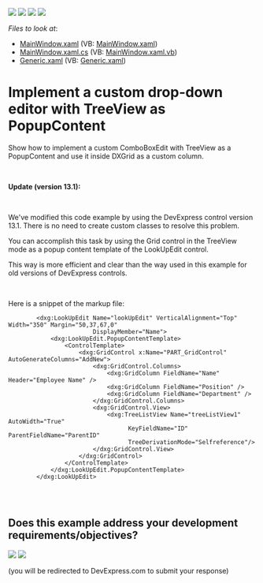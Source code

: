 <!-- default badges list -->
![](https://img.shields.io/endpoint?url=https://codecentral.devexpress.com/api/v1/VersionRange/128645103/12.1.4%2B)
[![](https://img.shields.io/badge/Open_in_DevExpress_Support_Center-FF7200?style=flat-square&logo=DevExpress&logoColor=white)](https://supportcenter.devexpress.com/ticket/details/E3106)
[![](https://img.shields.io/badge/📖_How_to_use_DevExpress_Examples-e9f6fc?style=flat-square)](https://docs.devexpress.com/GeneralInformation/403183)
[![](https://img.shields.io/badge/💬_Leave_Feedback-feecdd?style=flat-square)](#does-this-example-address-your-development-requirementsobjectives)
<!-- default badges end -->
<!-- default file list -->
*Files to look at*:

* [MainWindow.xaml](./CS/MainWindow.xaml) (VB: [MainWindow.xaml](./VB/MainWindow.xaml))
* [MainWindow.xaml.cs](./CS/MainWindow.xaml.cs) (VB: [MainWindow.xaml.vb](./VB/MainWindow.xaml.vb))
* [Generic.xaml](./CS/Themes/Generic.xaml) (VB: [Generic.xaml](./VB/Themes/Generic.xaml))
<!-- default file list end -->
# Implement a custom drop-down editor with TreeView as PopupContent


<p>Show how to implement a custom ComboBoxEdit with TreeView as a PopupContent and use it inside DXGrid as a custom column.</p><br />
<p><strong>Update (</strong><strong>version </strong><strong>13.1</strong><strong>):</strong></p><br />
<p>We've modified this code example by using the DevExpress control version 13.1. There is no need to create custom classes to resolve this problem.</p><p>You can accomplish this task by using the Grid control in the TreeView mode as a popup content template of the LookUpEdit control. </p><p>This way is more efficient and clear than the way used in this example for old versions of DevExpress controls. </p><br />
<p>Here is a snippet of the markup file:</p>

```xaml
        <dxg:LookUpEdit Name="lookUpEdit" VerticalAlignment="Top" Width="350" Margin="50,37,67,0"
                        DisplayMember="Name">
            <dxg:LookUpEdit.PopupContentTemplate>
                <ControlTemplate>
                    <dxg:GridControl x:Name="PART_GridControl" AutoGenerateColumns="AddNew">
                        <dxg:GridControl.Columns>
                            <dxg:GridColumn FieldName="Name" Header="Employee Name" />
                            <dxg:GridColumn FieldName="Position" />
                            <dxg:GridColumn FieldName="Department" />
                        </dxg:GridControl.Columns>
                        <dxg:GridControl.View>
                            <dxg:TreeListView Name="treeListView1" AutoWidth="True"
                                  KeyFieldName="ID" ParentFieldName="ParentID"
                                  TreeDerivationMode="Selfreference"/>
                        </dxg:GridControl.View>
                    </dxg:GridControl>
                </ControlTemplate>
            </dxg:LookUpEdit.PopupContentTemplate>
        </dxg:LookUpEdit>


```



<br/>


<!-- feedback -->
## Does this example address your development requirements/objectives?

[<img src="https://www.devexpress.com/support/examples/i/yes-button.svg"/>](https://www.devexpress.com/support/examples/survey.xml?utm_source=github&utm_campaign=wpf-lookupedit-display-treelist-as-popup-content&~~~was_helpful=yes) [<img src="https://www.devexpress.com/support/examples/i/no-button.svg"/>](https://www.devexpress.com/support/examples/survey.xml?utm_source=github&utm_campaign=wpf-lookupedit-display-treelist-as-popup-content&~~~was_helpful=no)

(you will be redirected to DevExpress.com to submit your response)
<!-- feedback end -->
